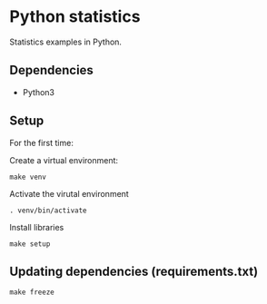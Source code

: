 # Python statistics

Statistics examples in Python.

## Dependencies

- Python3

## Setup

For the first time:

Create a virtual environment:

```
make venv
```

Activate the virutal environment

```
. venv/bin/activate
```

Install libraries

```
make setup
````

## Updating dependencies (requirements.txt)

```
make freeze
```
